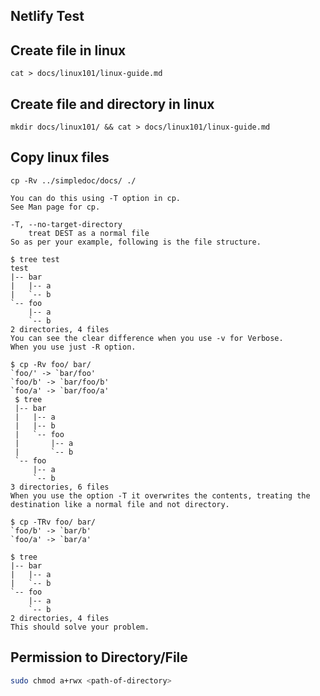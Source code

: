 ## Netlify Test

## Create file in linux

```
cat > docs/linux101/linux-guide.md
```


## Create file and directory in linux

```
mkdir docs/linux101/ && cat > docs/linux101/linux-guide.md
```


## Copy linux files 

```
cp -Rv ../simpledoc/docs/ ./
```

```
You can do this using -T option in cp.
See Man page for cp.

-T, --no-target-directory
    treat DEST as a normal file
So as per your example, following is the file structure.

$ tree test
test
|-- bar
|   |-- a
|   `-- b
`-- foo
    |-- a
    `-- b
2 directories, 4 files
You can see the clear difference when you use -v for Verbose.
When you use just -R option.

$ cp -Rv foo/ bar/
`foo/' -> `bar/foo'
`foo/b' -> `bar/foo/b'
`foo/a' -> `bar/foo/a'
 $ tree
 |-- bar
 |   |-- a
 |   |-- b
 |   `-- foo
 |       |-- a
 |       `-- b
 `-- foo
     |-- a
     `-- b
3 directories, 6 files
When you use the option -T it overwrites the contents, treating the destination like a normal file and not directory.

$ cp -TRv foo/ bar/
`foo/b' -> `bar/b'
`foo/a' -> `bar/a'

$ tree
|-- bar
|   |-- a
|   `-- b
`-- foo
    |-- a
    `-- b
2 directories, 4 files
This should solve your problem.
```


## Permission to Directory/File

```bash
sudo chmod a+rwx <path-of-directory>
```